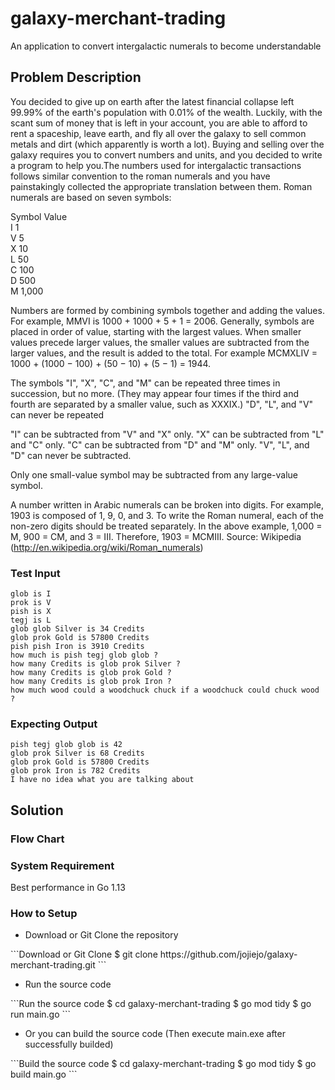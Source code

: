 # galaxy-merchant-trading #
An application to convert intergalactic numerals to become understandable

## Problem Description ##
You decided to give up on earth after the latest financial collapse left 99.99% of the earth's
population with 0.01% of the wealth. Luckily, with the scant sum of money that is left in your
account, you are able to afford to rent a spaceship, leave earth, and fly all over the galaxy to sell
common metals and dirt (which apparently is worth a lot). Buying and selling over the galaxy
requires you to convert numbers and units, and you decided to write a program to help you.The
numbers used for intergalactic transactions follows similar convention to the roman numerals and
you have painstakingly collected the appropriate translation between them. Roman numerals are
based on seven symbols: 

Symbol Value<br/>
I 1<br/>
V 5<br/>
X 10<br/>
L 50<br/>
C 100<br/>
D 500<br/>
M 1,000<br/>

Numbers are formed by combining symbols together and adding the values. For example, MMVI is
1000 + 1000 + 5 + 1 = 2006. Generally, symbols are placed in order of value, starting with the
largest values. When smaller values precede larger values, the smaller values are subtracted from
the larger values, and the result is added to the total. For example MCMXLIV = 1000 + (1000 −
100) + (50 − 10) + (5 − 1) = 1944. 

The symbols "I", "X", "C", and "M" can be repeated three times in succession, but no more. (They
may appear four times if the third and fourth are separated by a smaller value, such as XXXIX.)
"D", "L", and "V" can never be repeated

"I" can be subtracted from "V" and "X" only. "X" can be subtracted from "L" and "C" only. "C" can
be subtracted from "D" and "M" only. "V", "L", and "D" can never be subtracted. 

Only one small-value symbol may be subtracted from any large-value symbol. 

A number written in Arabic numerals can be broken into digits. For example, 1903 is composed of
1, 9, 0, and 3. To write the Roman numeral, each of the non-zero digits should be treated separately.
In the above example, 1,000 = M, 900 = CM, and 3 = III. Therefore, 1903 = MCMIII.
Source: Wikipedia (http://en.wikipedia.org/wiki/Roman_numerals)

### Test Input ###
```
glob is I
prok is V
pish is X
tegj is L 
glob glob Silver is 34 Credits
glob prok Gold is 57800 Credits
pish pish Iron is 3910 Credits
how much is pish tegj glob glob ?
how many Credits is glob prok Silver ?
how many Credits is glob prok Gold ?
how many Credits is glob prok Iron ?
how much wood could a woodchuck chuck if a woodchuck could chuck wood ? 
```

### Expecting Output ###
```
pish tegj glob glob is 42
glob prok Silver is 68 Credits
glob prok Gold is 57800 Credits
glob prok Iron is 782 Credits
I have no idea what you are talking about
```

## Solution ##

### Flow Chart ###


### System Requirement ###
Best performance in Go 1.13

### How to Setup ###
<ul>
<li>Download or Git Clone the repository</li>
</ul>
```Download or Git Clone
$ git clone https://github.com/jojiejo/galaxy-merchant-trading.git
```
<ul>
<li>Run the source code</li>
</ul>
```Run the source code
$ cd galaxy-merchant-trading
$ go mod tidy
$ go run main.go
```
<ul>
<li>Or you can build the source code (Then execute main.exe after successfully builded)</li>
</ul>
```Build the source code
$ cd galaxy-merchant-trading
$ go mod tidy
$ go build main.go
```